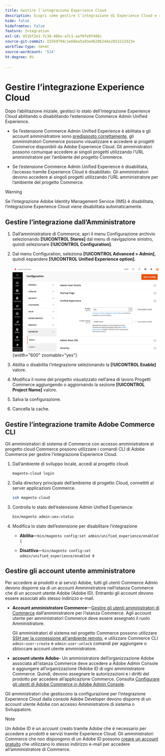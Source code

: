 ```yaml
---
title: Gestire l’integrazione Experience Cloud
description: Scopri come gestire l’integrazione di Experience Cloud e risolvere i problemi
hide: false
hidefromtoc: false
feature: Integration
exl-id: 451bf2e1-7c38-40be-a7c1-aaf0fe9f486c
source-git-commit: 15569794c1e66ba5a93e46206244e2951522923e
workflow-type: tm+mt
source-wordcount: '514'
ht-degree: 0%

---
```


# Gestire l’integrazione Experience Cloud

Dopo l’abilitazione iniziale, gestisci lo stato dell’integrazione Experience Cloud abilitando o disabilitando l’estensione Commerce Admin Unified Experience.

- Se l’estensione Commerce Admin Unified Experience è abilitata e gli account amministratore sono [predisposto correttamente](#manage-admin-user-accounts), gli amministratori Commerce possono visualizzare e accedere ai progetti Commerce disponibili da Adobe Experience Cloud. Gli amministratori possono comunque accedere ai singoli progetti utilizzando l’URL amministratore per l’ambiente del progetto Commerce.

- Se l’estensione Commerce Admin Unified Experience è disabilitata, l’accesso tramite Experience Cloud è disabilitato. Gli amministratori devono accedere ai singoli progetti utilizzando l’URL amministratore per l’ambiente del progetto Commerce.

>[!WARNING]
>
>Se l’integrazione Adobe Identity Management Service (IMS) è disabilitata, l’integrazione Experience Cloud viene disabilitata automaticamente.

## Gestire l’integrazione dall’Amministratore

1. Dall’amministratore di Commerce, apri il menu Configurazione archivio selezionando **[!UICONTROL Stores]** dal menu di navigazione sinistro, quindi selezionare **[!UICONTROL Configuration]**.

1. Dal menu Configuration, seleziona **[!UICONTROL Advanced > Admin]**, quindi espandere **[!UICONTROL Unified Experience option]**.

   ![Configurazione dell’archivio di amministrazione per l’integrazione di Experience Cloud](./assets/admin-uex-manage-settings.png){width="600" zoomable="yes"}

1. Abilita o disabilita l’integrazione selezionando la **[!UICONTROL Enable]** valore.

1. Modifica il nome del progetto visualizzato nell’area di lavoro Progetti Commerce aggiungendo o aggiornando la sezione **[!UICONTROL Project Name]** valore.

1. Salva la configurazione.

1. Cancella la cache.

## Gestire l’integrazione tramite Adobe Commerce CLI

Gli amministratori di sistema di Commerce con accesso amministratore al progetto cloud Commerce possono utilizzare i comandi CLI di Adobe Commerce per gestire l’integrazione Experience Cloud.

1. Dall’ambiente di sviluppo locale, accedi al progetto cloud.

   ```bash
   magento-cloud login
   ```

1. Dalla directory principale dell’ambiente di progetto Cloud, connettiti al server applicazioni Commerce.

   ```bash
   ssh magento-cloud
   ```

1. Controlla lo stato dell’estensione Admin Unified Experience:

   ```bash
   bin/magento admin:uex:status
   ```

1. Modifica lo stato dell’estensione per disabilitare l’integrazione

   - **Abilita**—`bin/magento config:set admin/unified_experience/enabled 1`

   - **Disattiva**—`bin/magento config:set admin/unified_experience/enabled 0`

## Gestire gli account utente amministratore

Per accedere ai prodotti e ai servizi Adobe, tutti gli utenti Commerce Admin devono disporre sia di un account Amministratore nell’istanza Commerce che di un account utente Adobe (Adobe ID). Entrambi gli account devono essere associati allo stesso indirizzo e-mail.

- **Account amministratore Commerce**—[Gestire gli utenti amministratori di Commerce](../systems/permissions-users-all.md) dall’amministratore per l’istanza Commerce. Agli account utente per amministratori Commerce deve essere assegnato il ruolo Amministratore.

  Gli amministratori di sistema nel progetto Commerce possono utilizzare [SSH per la connessione all&#39;ambiente remoto](https://experienceleague.adobe.com/docs/commerce-cloud-service/user-guide/develop/secure-connections.html#connect-to-a-remote-environment), e utilizzare Commerce CLI `admin:user:create` e `admin:user:unlock` comandi per aggiungere o sbloccare account utente amministratore.

- **account utente Adobe**- Un amministratore dell’organizzazione Adobe associata all’istanza Commerce deve accedere a Adobe Admin Console e aggiungere all’organizzazione l’Adobe ID di ogni amministratore Commerce. Quindi, devono assegnare le autorizzazioni e i diritti del prodotto per accedere all’applicazione Commerce. Consulta [Configurare gli utenti di Adobe Commerce in Adobe Admin Console](adobe-ims-config.md#step-4-configure-adobe-commerce-users-in-the-adobe-admin-console).

Gli amministratori che gestiscono la configurazione per l’integrazione Experience Cloud dalla console Adobe Developer devono disporre di un account utente Adobe con accesso Amministratore di sistema o Sviluppatore.

>[!NOTE]
>
>Un Adobe ID è un account creato tramite Adobe che è necessario per accedere a prodotti e servizi tramite Experience Cloud. Gli amministratori Commerce che non dispongono di un Adobe ID possono [creare un account gratuito](https://helpx.adobe.com/manage-account/using/create-update-adobe-id.html) che utilizzano lo stesso indirizzo e-mail per accedere all’amministratore di Commerce.
